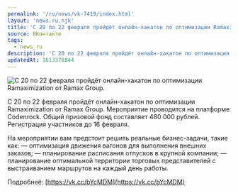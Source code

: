 ```yaml
---
permalink: '/ru/news/vk-7419/index.html'
layout: 'news.ru.njk'
title: 'С 20 по 22 февраля пройдёт онлайн-хакатон по оптимизации Ramaximization от Ramax Group.'
source: ВКонтакте
tags:
  - news_ru
description: 'С 20 по 22 февраля пройдёт онлайн-хакатон по оптимизации Ramaximization от Ramax Group.'
updatedAt: 1613378844
---
```

![С 20 по 22 февраля пройдёт онлайн-хакатон по оптимизации Ramaximization от Ramax Group.](https://sun9-41.userapi.com/sun9-43/impg/NM8fvVPbrgrS2HvAAclu51q6eFZZsO4O68MB1Q/pXqK8Ri0thk.jpg?size=1280x720&quality=96&sign=e6376da50e6d5402e160aef36eef949e&c_uniq_tag=dZuPY3x0weiejnn1Ormo9lfDqQbv5NrqIznehjSTJvM&type=album)

С 20 по 22 февраля пройдёт онлайн-хакатон по оптимизации Ramaximization от Ramax Group. Мероприятие проводится на платформе Codenrock. Общий призовой фонд составляет 480 000 рублей. Регистрация участников до 16 февраля.

На мероприятии вам предстоит решить реальные бизнес-задачи, такие как:
— оптимизация движения вагонов для выполнения внешних заказов;
— планирование расписания отпусков в крупной компании;
— планирование оптимальной территории торговых представителей с выстраиванием маршрутов на каждый день работы.

Подробнеё: [https://vk.cc/bYcMDM](https://vk.cc/bYcMDM)
